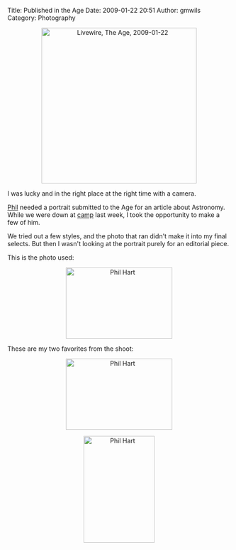 Title: Published in the Age
Date: 2009-01-22 20:51
Author: gmwils
Category: Photography


<a href="http://www.flickr.com/photos/97356053@N00/3217585642"
  title="View 'Livewire, The Age, 2009-01-22' on Flickr.com">
<div style="text-align:center;">
<img
  src="http://farm4.static.flickr.com/3468/3217585642_d9cb780a86.jpg"
  alt="Livewire, The Age, 2009-01-22" border="0" width="350" />
</div>
</a>

I was lucky and in the right place at the right time with a camera.

[Phil][] needed a portrait submitted to the Age for an article about
Astronomy. While we were down at [camp][] last week, I took the
opportunity to make a few of him.

We tried out a few styles, and the photo that ran didn't make it into my
final selects. But then I wasn't looking at the portrait purely for an
editorial piece.

This is the photo used:

<a href="http://www.flickr.com/photos/97356053@N00/3216722321"
 title="View 'Phil Hart' on Flickr.com">
<div style="text-align:center;">
<img
  src="http://farm4.static.flickr.com/3301/3216722321_7bb385f8e1_m.jpg"
  alt="Phil Hart" border="0" width="240" height="160" />
</div>
</a>

These are my two favorites from the shoot:

<a href="http://www.flickr.com/photos/97356053@N00/3209643394"
 title="View 'Phil Hart' on Flickr.com">
<div style="text-align:center;">
 <img
  src="http://farm4.static.flickr.com/3301/3209643394_79f979edbe_m.jpg"
  alt="Phil Hart" border="0" width="240" height="160" />
</div>
</a>

<a href="http://www.flickr.com/photos/97356053@N00/3209643662"
title="View 'Phil Hart' on Flickr.com">
<div style="text-align:center;">
  <img
   src="http://farm4.static.flickr.com/3456/3209643662_c4409356af_m.jpg"
   alt="Phil Hart" border="0" width="160" height="240" />
</div>
</a>

  [Livewire, The Age, 2009-01-22]: http://farm4.static.flickr.com/3468/3217585642_d9cb780a86.jpg
  [Phil]: http://www.philhart.com/
  [camp]: http://www.campcooinda.asn.au/
